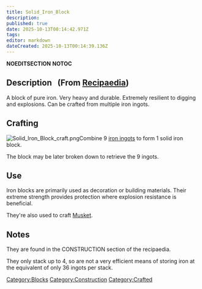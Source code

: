 ```yaml
---
title: Solid_Iron_Block
description: 
published: true
date: 2025-10-13T00:14:42.971Z
tags: 
editor: markdown
dateCreated: 2025-10-13T00:14:39.136Z
---
```


__NOEDITSECTION__ __NOTOC__

## Description   (From [Recipaedia](Recipaedia "wikilink"))

A block of pure iron. Very heavy and durable. Extremely resilient to
digging and explosions. Can be crafted from multiple iron ingots.

## Crafting

![Solid_Iron_Block_craft.png](Solid_Iron_Block_craft.png
"Solid_Iron_Block_craft.png")Combine 9 [iron
ingots](iron_Ingot "wikilink") to form 1 solid iron block.

The block may be later broken down to retrieve the 9 ingots.

## Use

Iron blocks are primarily used as decoration or building materials.
Their extreme strength provides protection where explosion resistance is
beneficial.

They're also used to craft [Musket](Musket "wikilink").

## Notes 

They are found in the CONSTRUCTION section of the recipaedia.

They only stack up to 4, so are not a very efficient means of storing
iron at the equivalent of only 36 ingots per stack.

[Category:Blocks](Category:Blocks "wikilink")
[Category:Construction](Category:Construction "wikilink")
[Category:Crafted](Category:Crafted "wikilink")
